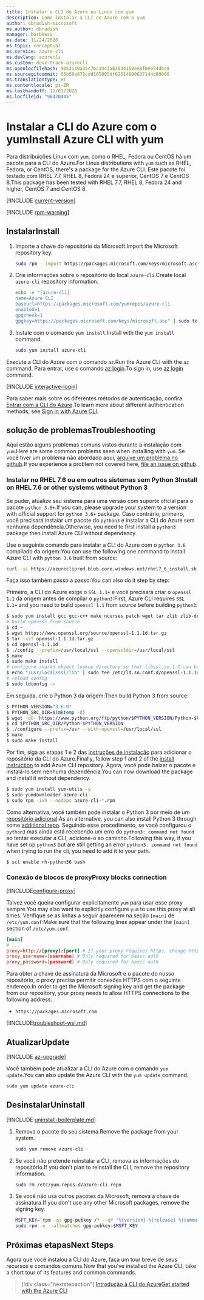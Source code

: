 ```yaml
---
title: Instalar a CLI do Azure no Linux com yum
description: Como instalar a CLI do Azure com o yum
author: dbradish-microsoft
ms.author: dbradish
manager: barbkess
ms.date: 11/24/2020
ms.topic: conceptual
ms.service: azure-cli
ms.devlang: azurecli
ms.custom: devx-track-azurecli
ms.openlocfilehash: 9053140a35c7bc1443a636d4150ee8f0ee94dba9
ms.sourcegitcommit: 05b58a872cdd165805df62614000637144d80066
ms.translationtype: HT
ms.contentlocale: pt-BR
ms.lasthandoff: 12/01/2020
ms.locfileid: "96470445"
---
```

# <a name="install-azure-cli-with-yum"></a><span data-ttu-id="5f16a-103">Instalar a CLI do Azure com o yum</span><span class="sxs-lookup"><span data-stu-id="5f16a-103">Install Azure CLI with yum</span></span>

<span data-ttu-id="5f16a-104">Para distribuições Linux com `yum`, como o RHEL, Fedora ou CentOS há um pacote para a CLI do Azure.</span><span class="sxs-lookup"><span data-stu-id="5f16a-104">For Linux distributions with `yum` such as RHEL, Fedora, or CentOS, there's a package for the Azure CLI.</span></span> <span data-ttu-id="5f16a-105">Este pacote foi testado com RHEL 7.7, RHEL 8, Fedora 24 e superior, CentOS 7 e CentOS 8.</span><span class="sxs-lookup"><span data-stu-id="5f16a-105">This package has been tested with RHEL 7.7, RHEL 8, Fedora 24 and higher, CentOS 7 and CentOS 8.</span></span>

[!INCLUDE [current-version](includes/current-version.md)]

[!INCLUDE [rpm-warning](includes/rpm-warning.md)]

## <a name="install"></a><span data-ttu-id="5f16a-106">Instalar</span><span class="sxs-lookup"><span data-stu-id="5f16a-106">Install</span></span>

1. <span data-ttu-id="5f16a-107">Importe a chave do repositório da Microsoft.</span><span class="sxs-lookup"><span data-stu-id="5f16a-107">Import the Microsoft repository key.</span></span>

   ```bash
   sudo rpm --import https://packages.microsoft.com/keys/microsoft.asc
   ```

2. <span data-ttu-id="5f16a-108">Crie informações sobre o repositório do local `azure-cli`.</span><span class="sxs-lookup"><span data-stu-id="5f16a-108">Create local `azure-cli` repository information.</span></span>

   ```bash
   echo -e "[azure-cli]
   name=Azure CLI
   baseurl=https://packages.microsoft.com/yumrepos/azure-cli
   enabled=1
   gpgcheck=1
   gpgkey=https://packages.microsoft.com/keys/microsoft.asc" | sudo tee /etc/yum.repos.d/azure-cli.repo
   ```

3. <span data-ttu-id="5f16a-109">Instale com o comando `yum install`.</span><span class="sxs-lookup"><span data-stu-id="5f16a-109">Install with the `yum install` command.</span></span>

   ```bash
   sudo yum install azure-cli
   ```

<span data-ttu-id="5f16a-110">Execute a CLI do Azure com o comando `az`.</span><span class="sxs-lookup"><span data-stu-id="5f16a-110">Run the Azure CLI with the `az` command.</span></span> <span data-ttu-id="5f16a-111">Para entrar, use o comando [az login](/cli/azure/reference-index#az-login).</span><span class="sxs-lookup"><span data-stu-id="5f16a-111">To sign in, use [az login](/cli/azure/reference-index#az-login) command.</span></span>

[!INCLUDE [interactive-login](includes/interactive-login.md)]

<span data-ttu-id="5f16a-112">Para saber mais sobre os diferentes métodos de autenticação, confira [Entrar com a CLI do Azure](authenticate-azure-cli.md).</span><span class="sxs-lookup"><span data-stu-id="5f16a-112">To learn more about different authentication methods, see [Sign in with Azure CLI](authenticate-azure-cli.md).</span></span>

## <a name="troubleshooting"></a><span data-ttu-id="5f16a-113">solução de problemas</span><span class="sxs-lookup"><span data-stu-id="5f16a-113">Troubleshooting</span></span>

<span data-ttu-id="5f16a-114">Aqui estão alguns problemas comuns vistos durante a instalação com `yum`.</span><span class="sxs-lookup"><span data-stu-id="5f16a-114">Here are some common problems seen when installing with `yum`.</span></span> <span data-ttu-id="5f16a-115">Se você tiver um problema não abordado aqui, [arquive um problema no github](https://github.com/Azure/azure-cli/issues).</span><span class="sxs-lookup"><span data-stu-id="5f16a-115">If you experience a problem not covered here, [file an issue on github](https://github.com/Azure/azure-cli/issues).</span></span>

### <a name="install-on-rhel-76-or-other-systems-without-python-3"></a><span data-ttu-id="5f16a-116">Instalar no RHEL 7.6 ou em outros sistemas sem Python 3</span><span class="sxs-lookup"><span data-stu-id="5f16a-116">Install on RHEL 7.6 or other systems without Python 3</span></span>

<span data-ttu-id="5f16a-117">Se puder, atualize seu sistema para uma versão com suporte oficial para o pacote `python 3.6+`.</span><span class="sxs-lookup"><span data-stu-id="5f16a-117">If you can, please upgrade your system to a version with official support for `python 3.6+` package.</span></span> <span data-ttu-id="5f16a-118">Caso contrário, primeiro, você precisará instalar um pacote do `python3` e instalar a CLI do Azure sem nenhuma dependência.</span><span class="sxs-lookup"><span data-stu-id="5f16a-118">Otherwise, you need to first install a `python3` package then install Azure CLI without dependency.</span></span> 

<span data-ttu-id="5f16a-119">Use o seguinte comando para instalar a CLI do Azure com o `python 3.6` compilado da origem:</span><span class="sxs-lookup"><span data-stu-id="5f16a-119">You can use the following one command to install Azure CLI with `python 3.6` built from source:</span></span>
```bash
curl -sL https://azurecliprod.blob.core.windows.net/rhel7_6_install.sh | sudo bash
```
<span data-ttu-id="5f16a-120">Faça isso também passo a passo:</span><span class="sxs-lookup"><span data-stu-id="5f16a-120">You can also do it step by step:</span></span>

<span data-ttu-id="5f16a-121">Primeiro, a CLI do Azure exige o `SSL 1.1+` e você precisará criar o `openssl 1.1` da origem antes de compilar o `python3`:</span><span class="sxs-lookup"><span data-stu-id="5f16a-121">First, Azure CLI requires `SSL 1.1+` and you need to build `openssl 1.1` from source before building `python3`:</span></span>
```bash
$ sudo yum install gcc gcc-c++ make ncurses patch wget tar zlib zlib-devel -y
# build openssl from source
$ cd ~
$ wget https://www.openssl.org/source/openssl-1.1.1d.tar.gz
$ tar -xzf openssl-1.1.1d.tar.gz
$ cd openssl-1.1.1d
$ ./config --prefix=/usr/local/ssl --openssldir=/usr/local/ssl
$ make
$ sudo make install
# configure shared object lookup directory so that libssl.so.1.1 can be found
$ echo "/usr/local/ssl/lib" | sudo tee /etc/ld.so.conf.d/openssl-1.1.1d.conf
# reload config
$ sudo ldconfig -v
```

<span data-ttu-id="5f16a-122">Em seguida, crie o Python 3 da origem:</span><span class="sxs-lookup"><span data-stu-id="5f16a-122">Then build Python 3 from source:</span></span>
```bash
$ PYTHON_VERSION="3.6.9"
$ PYTHON_SRC_DIR=$(mktemp -d)
$ wget -qO- https://www.python.org/ftp/python/$PYTHON_VERSION/Python-$PYTHON_VERSION.tgz | tar -xz -C "$PYTHON_SRC_DIR"
$ cd $PYTHON_SRC_DIR/Python-$PYTHON_VERSION
$ ./configure --prefix=/usr --with-openssl=/usr/local/ssl
$ make
$ sudo make install
```

<span data-ttu-id="5f16a-123">Por fim, siga as etapas 1 e 2 das [instruções de instalação](#install) para adicionar o repositório da CLI do Azure.</span><span class="sxs-lookup"><span data-stu-id="5f16a-123">Finally, follow step 1 and 2 of the [install instruction](#install) to add Azure CLI repository.</span></span> <span data-ttu-id="5f16a-124">Agora, você pode baixar o pacote e instalá-lo sem nenhuma dependência.</span><span class="sxs-lookup"><span data-stu-id="5f16a-124">You can now download the package and install it without dependency.</span></span>
```bash
$ sudo yum install yum-utils -y
$ sudo yumdownloader azure-cli
$ sudo rpm -ivh --nodeps azure-cli-*.rpm
```

<span data-ttu-id="5f16a-125">Como alternativa, você também pode instalar o Python 3 por meio de um [repositório adicional](https://developers.redhat.com/blog/2018/08/13/install-python3-rhel/).</span><span class="sxs-lookup"><span data-stu-id="5f16a-125">As an alternative, you can also install Python 3 through some [additional repo](https://developers.redhat.com/blog/2018/08/13/install-python3-rhel/).</span></span> <span data-ttu-id="5f16a-126">Seguindo esse procedimento, se você configurou o `python3` mas ainda está recebendo um erro do `python3: command not found` ao tentar executar a CLI, adicione-o ao caminho.</span><span class="sxs-lookup"><span data-stu-id="5f16a-126">Following this way, if you have set up `python3` but are still getting an error `python3: command not found` when trying to run the cli, you need to add it to your path.</span></span>
```bash
$ scl enable rh-python36 bash
```

### <a name="proxy-blocks-connection"></a><span data-ttu-id="5f16a-127">Conexão de blocos de proxy</span><span class="sxs-lookup"><span data-stu-id="5f16a-127">Proxy blocks connection</span></span>

[!INCLUDE[configure-proxy](includes/configure-proxy.md)]

<span data-ttu-id="5f16a-128">Talvez você queira configurar explicitamente `yum` para usar esse proxy sempre.</span><span class="sxs-lookup"><span data-stu-id="5f16a-128">You may also want to explicitly configure `yum` to use this proxy at all times.</span></span> <span data-ttu-id="5f16a-129">Verifique se as linhas a seguir aparecem na seção `[main]` de `/etc/yum.conf`:</span><span class="sxs-lookup"><span data-stu-id="5f16a-129">Make sure that the following lines appear under the `[main]` section of `/etc/yum.conf`:</span></span>

```yum.conf
[main]
# ...
proxy=http://[proxy]:[port] # If your proxy requires https, change http->https
proxy_username=[username] # Only required for basic auth
proxy_password=[password] # Only required for basic auth
```

<span data-ttu-id="5f16a-130">Para obter a chave de assinatura da Microsoft e o pacote do nosso repositório, o proxy precisa permitir conexões HTTPS com o seguinte endereço:</span><span class="sxs-lookup"><span data-stu-id="5f16a-130">In order to get the Microsoft signing key and get the package from our repository, your proxy needs to allow HTTPS connections to the following address:</span></span>

* `https://packages.microsoft.com`

[!INCLUDE[troubleshoot-wsl.md](includes/troubleshoot-wsl.md)]

## <a name="update"></a><span data-ttu-id="5f16a-131">Atualizar</span><span class="sxs-lookup"><span data-stu-id="5f16a-131">Update</span></span>

[!INCLUDE [az-upgrade](includes/az-upgrade.md)]

<span data-ttu-id="5f16a-132">Você também pode atualizar a CLI do Azure com o comando `yum update`.</span><span class="sxs-lookup"><span data-stu-id="5f16a-132">You can also update the Azure CLI with the `yum update` command.</span></span>

```bash
sudo yum update azure-cli
```

## <a name="uninstall"></a><span data-ttu-id="5f16a-133">Desinstalar</span><span class="sxs-lookup"><span data-stu-id="5f16a-133">Uninstall</span></span>

[!INCLUDE [uninstall-boilerplate.md](includes/uninstall-boilerplate.md)]

1. <span data-ttu-id="5f16a-134">Remova o pacote do seu sistema.</span><span class="sxs-lookup"><span data-stu-id="5f16a-134">Remove the package from your system.</span></span>

   ```bash
   sudo yum remove azure-cli
   ```

2. <span data-ttu-id="5f16a-135">Se você não pretende reinstalar a CLI, remova as informações do repositório.</span><span class="sxs-lookup"><span data-stu-id="5f16a-135">If you don't plan to reinstall the CLI, remove the repository information.</span></span>

   ```bash
   sudo rm /etc/yum.repos.d/azure-cli.repo
   ```

3. <span data-ttu-id="5f16a-136">Se você não usa outros pacotes da Microsoft, remova a chave de assinatura.</span><span class="sxs-lookup"><span data-stu-id="5f16a-136">If you don't use any other Microsoft packages, remove the signing key.</span></span>

   ```bash
   MSFT_KEY=`rpm -qa gpg-pubkey /* --qf "%{version}-%{release} %{summary}\n" | grep Microsoft | awk '{print $1}'`
   sudo rpm -e --allmatches gpg-pubkey-$MSFT_KEY
   ```

## <a name="next-steps"></a><span data-ttu-id="5f16a-137">Próximas etapas</span><span class="sxs-lookup"><span data-stu-id="5f16a-137">Next Steps</span></span>

<span data-ttu-id="5f16a-138">Agora que você instalou a CLI do Azure, faça um tour breve de seus recursos e comandos comuns.</span><span class="sxs-lookup"><span data-stu-id="5f16a-138">Now that you've installed the Azure CLI, take a short tour of its features and common commands.</span></span>

> [!div class="nextstepaction"]
> [<span data-ttu-id="5f16a-139">Introdução à CLI do Azure</span><span class="sxs-lookup"><span data-stu-id="5f16a-139">Get started with the Azure CLI</span></span>](get-started-with-azure-cli.md)
